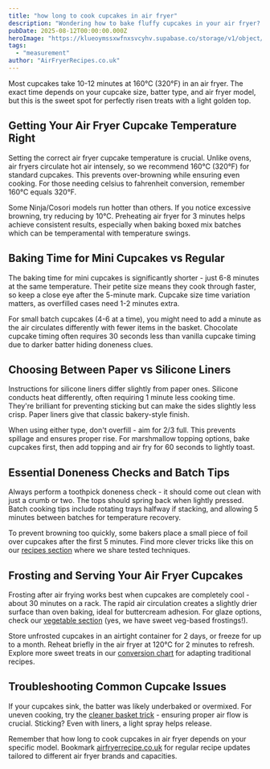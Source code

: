 ```yaml
---
title: "how long to cook cupcakes in air fryer"
description: "Wondering how to bake fluffy cupcakes in your air fryer? It's quicker than you think! We'll cover timings for different sizes, liners, and even boxed mixes so you get perfect results every time."
pubDate: 2025-08-12T00:00:00.000Z
heroImage: "https://klueoymssxwfnxsvcyhv.supabase.co/storage/v1/object/public/md/how-long-to-cook-cupcakes-in-air-fryer-fce3386b.png"
tags:
  - "measurement"
author: "AirFryerRecipes.co.uk"
---
```


<p id="">Most cupcakes take 10-12 minutes at 160°C (320°F) in an air fryer. The exact time depends on your cupcake size, batter type, and air fryer model, but this is the sweet spot for perfectly risen treats with a light golden top.</p><h2 id="">Getting Your Air Fryer Cupcake Temperature Right</h2><p id="">Setting the correct air fryer cupcake temperature is crucial. Unlike ovens, air fryers circulate hot air intensely, so we recommend 160°C (320°F) for standard cupcakes. This prevents over-browning while ensuring even cooking. For those needing celsius to fahrenheit conversion, remember 160°C equals 320°F.</p><p id="">Some Ninja/Cosori models run hotter than others. If you notice excessive browning, try reducing by 10°C. Preheating air fryer for 3 minutes helps achieve consistent results, especially when baking boxed mix batches which can be temperamental with temperature swings.</p><h2 id="">Baking Time for Mini Cupcakes vs Regular</h2><p id="">The baking time for mini cupcakes is significantly shorter - just 6-8 minutes at the same temperature. Their petite size means they cook through faster, so keep a close eye after the 5-minute mark. Cupcake size time variation matters, as overfilled cases need 1-2 minutes extra.</p><p id="">For small batch cupcakes (4-6 at a time), you might need to add a minute as the air circulates differently with fewer items in the basket. Chocolate cupcake timing often requires 30 seconds less than vanilla cupcake timing due to darker batter hiding doneness clues.</p><h2 id="">Choosing Between Paper vs Silicone Liners</h2><p id="">Instructions for silicone liners differ slightly from paper ones. Silicone conducts heat differently, often requiring 1 minute less cooking time. They're brilliant for preventing sticking but can make the sides slightly less crisp. Paper liners give that classic bakery-style finish.</p><p id="">When using either type, don't overfill - aim for 2/3 full. This prevents spillage and ensures proper rise. For marshmallow topping options, bake cupcakes first, then add topping and air fry for 60 seconds to lightly toast.</p><h2 id="">Essential Doneness Checks and Batch Tips</h2><p id="">Always perform a toothpick doneness check - it should come out clean with just a crumb or two. The tops should spring back when lightly pressed. Batch cooking tips include rotating trays halfway if stacking, and allowing 5 minutes between batches for temperature recovery.</p><p id="">To prevent browning too quickly, some bakers place a small piece of foil over cupcakes after the first 5 minutes. Find more clever tricks like this on our <a href="https://www.airfryerrecipe.co.uk/recipes" id="">recipes section</a> where we share tested techniques.</p><h2 id="">Frosting and Serving Your Air Fryer Cupcakes</h2><p id="">Frosting after air frying works best when cupcakes are completely cool - about 30 minutes on a rack. The rapid air circulation creates a slightly drier surface than oven baking, ideal for buttercream adhesion. For glaze options, check our <a href="https://www.airfryerrecipe.co.uk/recipe-category/vegetables" id="">vegetable section</a> (yes, we have sweet veg-based frostings!).</p><p id="">Store unfrosted cupcakes in an airtight container for 2 days, or freeze for up to a month. Reheat briefly in the air fryer at 120°C for 2 minutes to refresh. Explore more sweet treats in our <a href="https://www.airfryerrecipe.co.uk/air-fryer-conversion-chart" id="">conversion chart</a> for adapting traditional recipes.</p><h2 id="">Troubleshooting Common Cupcake Issues</h2><p id="">If your cupcakes sink, the batter was likely underbaked or overmixed. For uneven cooking, try the <a href="https://www.airfryerrecipe.co.uk/air-fryer-cleaner" id="">cleaner basket trick</a> - ensuring proper air flow is crucial. Sticking? Even with liners, a light spray helps release.</p><p id="">Remember that how long to cook cupcakes in air fryer depends on your specific model. Bookmark <a href="https://www.airfryerrecipe.co.uk" id="">airfryerrecipe.co.uk</a> for regular recipe updates tailored to different air fryer brands and capacities.</p>